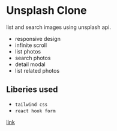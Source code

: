 # Unsplash Clone

list and search images using unsplash api.

- responsive design
- infinite scroll
- list photos
- search photos
- detail modal
- list related photos

## Liberies used

- `tailwind css`
- `react hook form`

[link](https://unsplash-mu.vercel.app/)

